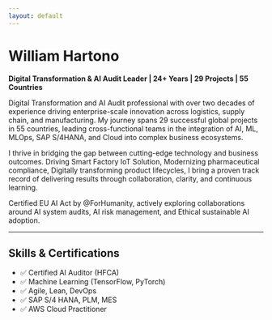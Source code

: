 ```yaml
---
layout: default
---
```


# William Hartono

**Digital Transformation & AI Audit Leader | 24+ Years | 29 Projects | 55 Countries**

Digital Transformation and AI Audit professional with over two decades of experience driving enterprise-scale innovation across logistics, supply chain, and manufacturing. My journey spans 29 successful global projects in 55 countries, leading cross-functional teams in the integration of AI, ML, MLOps, SAP S/4HANA, and Cloud into complex business ecosystems.

I thrive in bridging the gap between cutting-edge technology and business outcomes. Driving Smart Factory IoT Solution, Modernizing pharmaceutical compliance, Digitally transforming product lifecycles, I bring a proven track record of delivering results through collaboration, clarity, and continuous learning.

Certified EU AI Act by @ForHumanity, actively exploring collaborations around AI system audits, AI risk management, and Ethical sustainable AI adoption.

---

## Skills & Certifications

- ✅ Certified AI Auditor (HFCA)
- ✅ Machine Learning (TensorFlow, PyTorch)
- ✅ Agile, Lean, DevOps
- ✅ SAP S/4 HANA, PLM, MES
- ✅ AWS Cloud Practitioner
